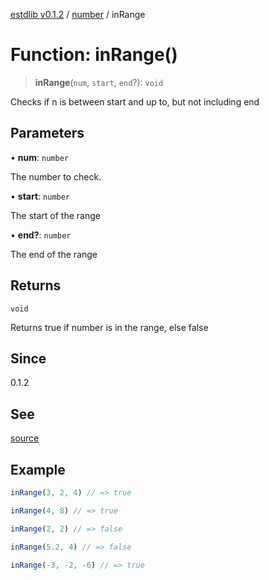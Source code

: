 [estdlib v0.1.2](../wiki/Home) / [number](../wiki/number) / inRange

# Function: inRange()

> **inRange**(`num`, `start`, `end`?): `void`

Checks if n is between start and up to, but not including end

## Parameters

• **num**: `number`

The number to check.

• **start**: `number`

The start of the range

• **end?**: `number`

The end of the range

## Returns

`void`

Returns true if number is in the range, else false

## Since

0.1.2

## See

[source](https://github.com/yaxingson/estdlib/blob/main/lib/number/inRange.ts)

## Example

```js
inRange(3, 2, 4) // => true

inRange(4, 8) // => true

inRange(2, 2) // => false

inRange(5.2, 4) // => false

inRange(-3, -2, -6) // => true

```

